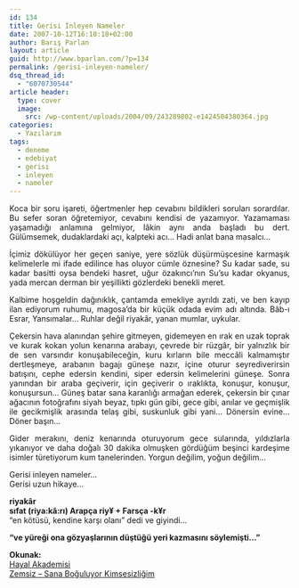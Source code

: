 ```yaml
---
id: 134
title: Gerisi İnleyen Nameler
date: 2007-10-12T16:10:18+02:00
author: Barış Parlan
layout: article
guid: http://www.bparlan.com/?p=134
permalink: /gerisi-inleyen-nameler/
dsq_thread_id:
  - "6070730544"
article header:
  type: cover
  image:
    src: /wp-content/uploads/2004/09/243289802-e1424504380364.jpg
categories:
  - Yazılarım
tags:
  - deneme
  - edebiyat
  - gerisi
  - inleyen
  - nameler
---
```


<p style="text-align: justify;">
  Koca bir soru işareti, öğertmenler hep cevabını bildikleri soruları sorardılar. Bu sefer soran öğretemiyor, cevabını kendisi de yazamıyor. Yazamaması yaşamadığı anlamına gelmiyor, lâkin aynı anda başladı bu dert. Gülümsemek, dudaklardaki açı, kalpteki acı&#8230; Hadi anlat bana masalcı&#8230;
</p>

<p style="text-align: justify;">
  İçimiz dökülüyor her geçen saniye, yere sözlük düşürmüşcesine karmaşık kelimelerle mi ifade edilince has oluyor cümle öznesine? Su kadar sade, su kadar basitti oysa bendeki hasret, uğur özakıncı&#8217;nın Su&#8217;su kadar okyanus, yada mercan derman bir yeşillikti gözlerdeki benekli meret.
</p>

<p style="text-align: justify;">
  Kalbime hoşgeldin dağınıklık, çantamda emekliye ayrıldı zati, ve ben kayıp ilan ediyorum ruhumu, magosa&#8217;da bir küçük odada evim adı altında. Bâb-ı Esrar, Yansımalar&#8230; Ruhlar değil riyakâr, yanan mumlar, uykular.
</p>

<p style="text-align: justify;">
  Çekersin hava alanından şehire gitmeyen, gidemeyen en ırak en uzak toprak ve kurak kokan yolun kenarına arabayı, çevrede bir rüzgâr, bir yalnızlık bir de sen varsındır konuşabileceğin, kuru kırların bile meccâli kalmamıştır dertleşmeye, arabanın bagajı güneşe nazır, içine oturur seyrediverirsin batışını, cephe edersin kendini, siper edersin kelimelerini güneşe. Sonra yanından bir araba geçiverir, için geçiverir o ıraklıkta, konuşur, konuşur, konuşursun&#8230; Güneş batar sana karanlığı armağan ederek, çekersin bir çınar ağacının fotoğrafını siyah beyaz, tıpkı gün gibi, gece gibi, anılar ve geçmişlik ile gecikmişlik arasında telaş gibi, suskunluk gibi yani&#8230; Dönersin evine&#8230; Döner başın&#8230;
</p>

<p style="text-align: justify;">
  Gider merakını, deniz kenarında oturuyorum gece sularında, yıldızlarla yıkanıyor ve daha doğalı 30 dakika olmuşken gördüğüm beşinci kardeşime isimler türetiyorum kum tanelerinden. Yorgun değilim, yoğun değilim&#8230;
</p>

Gerisi inleyen nameler&#8230;  
Gerisi uzun hikaye&#8230;

**riyakâr  
sıfat (riya:kâ:rı) Arapça riy¥ + Farsça -k¥r**  
&#8220;en kötüsü, kendine karşı olanı&#8221; dedi ve giyindi&#8230;

**&#8220;ve yüreği ona gözyaşlarının düştüğü yeri kazmasını söylemişti&#8230;&#8221;**

**Okunak:**  
[Hayal Akademisi](http://www.hayalakademisi.net/)  
[Zemsiz &#8211; Sana Boğuluyor Kimsesizliğim](http://zemsiz.deviantart.com/art/Sana-Boguluyor-Kimsesizligim-44439192)
